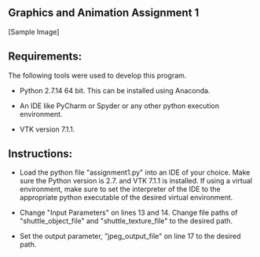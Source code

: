 ## Graphics and Animation Assignment 1

[Sample Image]
## Requirements:
The following tools were used to develop this program.
   + Python 2.7.14 64 bit. This can be installed using Anaconda.
    
   + An IDE like PyCharm or Spyder or any other python execution environment. 
    
   + VTK version 7.1.1.
    
    
## Instructions:
   + Load the python file "assignment1.py" into an IDE of your choice. Make sure the Python version is 2.7. and VTK 7.1.1 is installed. If using a virtual environment, make sure to set the interpreter of the IDE to the appropriate python executable of the desired virtual environment.
    
   + Change "Input Parameters" on lines 13 and 14. Change file paths of "shuttle_object_file" and "shuttle_texture_file" to the desired path.      

   + Set the output parameter, "jpeg_output_file" on line 17 to the desired path.

